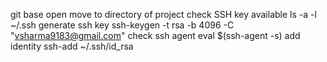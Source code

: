 git base open
move to directory of project
check SSH key available ls -a -l ~/.ssh
generate ssh key ssh-keygen -t rsa  -b 4096 -C "vsharma9183@gmail.com"
check ssh agent eval $(ssh-agent -s)
add identity ssh-add ~/.ssh/id_rsa